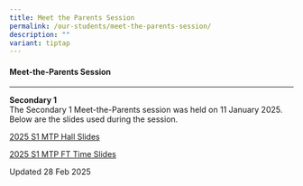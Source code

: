 ```yaml
---
title: Meet the Parents Session
permalink: /our-students/meet-the-parents-session/
description: ""
variant: tiptap
---
```

<h4>Meet-the-Parents Session</h4>
<hr>
<p><strong>Secondary 1</strong> 
<br>The Secondary 1 Meet-the-Parents session was held on 11 January 2025.
<br>Below are the slides used during the session.</p>
<p><a href="/files/2025_S1_MTP_Hall_Slides.pdf" rel="noopener nofollow" target="_blank">2025 S1 MTP Hall Slides</a>
</p>
<p><a href="/files/2025_S1_MTP_FT_Time_Slides.pdf" rel="noopener nofollow" target="_blank">2025 S1 MTP FT Time Slides</a>
</p>
<p></p>
<p></p>
<p>Updated 28 Feb 2025</p>
<p></p>